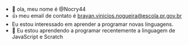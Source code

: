 - 👋 ola, meu nome é @Nocry44
- :+1: meu email de contato é brayan.vinicios.nogueira@escola.pr.gov.br
- Eu estou interessado em aprender a programar novas linguagens.
- 🌱 Eu estou aprendendo a programar recentemente a linguagem de JavaScript e Scratch
